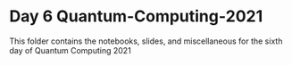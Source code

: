 # Day 6 Quantum-Computing-2021
This folder contains the notebooks, slides, and miscellaneous for the sixth day of Quantum Computing 2021
